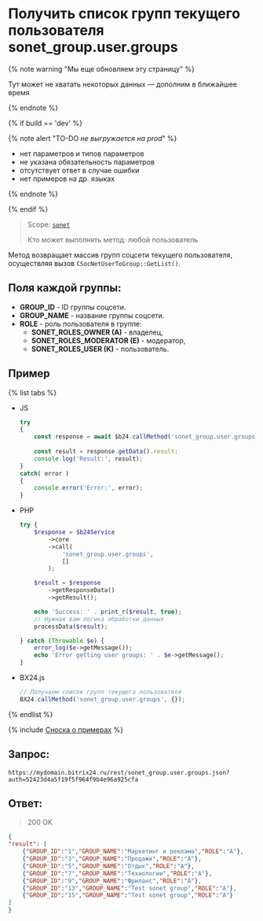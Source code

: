 # Получить список групп текущего пользователя sonet_group.user.groups

{% note warning "Мы еще обновляем эту страницу" %}

Тут может не хватать некоторых данных — дополним в ближайшее время

{% endnote %}

{% if build == 'dev' %}

{% note alert "TO-DO _не выгружается на prod_" %}

- нет параметров и типов параметров
- не указана обязательность параметров
- отсутствует ответ в случае ошибки
- нет примеров на др. языках

{% endnote %}

{% endif %}

> Scope: [`sonet`](../scopes/permissions.md)
>
> Кто может выполнять метод: любой пользователь

Метод возвращает массив групп соцсети текущего пользователя, осуществляя вызов `CSocNetUserToGroup::GetList()`.

## Поля каждой группы:

- **GROUP_ID** - ID группы соцсети.
- **GROUP_NAME** - название группы соцсети.
- **ROLE** - роль пользователя в группе:
  - **SONET_ROLES_OWNER (A)** - владелец,
  - **SONET_ROLES_MODERATOR (E)** - модератор,
  - **SONET_ROLES_USER (K)** - пользователь.

## Пример

{% list tabs %}

- JS


    ```js
    try
    {
    	const response = await $b24.callMethod('sonet_group.user.groups', {});
    	
    	const result = response.getData().result;
    	console.log('Result:', result);
    }
    catch( error )
    {
    	console.error('Error:', error);
    }
    ```

- PHP


    ```php
    try {
        $response = $b24Service
            ->core
            ->call(
                'sonet_group.user.groups',
                []
            );
    
        $result = $response
            ->getResponseData()
            ->getResult();
    
        echo 'Success: ' . print_r($result, true);
        // Нужная вам логика обработки данных
        processData($result);
    
    } catch (Throwable $e) {
        error_log($e->getMessage());
        echo 'Error getting user groups: ' . $e->getMessage();
    }
    ```

- BX24.js

    ```js
    // Получаем список групп текущего пользователя
    BX24.callMethod('sonet_group.user.groups', {});
    ```

{% endlist %}


{% include [Сноска о примерах](../../_includes/examples.md) %}

## Запрос:

```
https://mydomain.bitrix24.ru/rest/sonet_group.user.groups.json?auth=52423d4a5f19f5f964f9b4e96a925cfa
```

## Ответ:

>200 OK

```json
{
"result": [
    {"GROUP_ID":"1","GROUP_NAME":"Маркетинг и реклама","ROLE":"A"},
    {"GROUP_ID":"3","GROUP_NAME":"Продажи","ROLE":"A"},
    {"GROUP_ID":"5","GROUP_NAME":"Отдых","ROLE":"A"},
    {"GROUP_ID":"7","GROUP_NAME":"Технологии","ROLE":"A"},
    {"GROUP_ID":"9","GROUP_NAME":"Фриланс","ROLE":"A"},
    {"GROUP_ID":"13","GROUP_NAME":"Test sonet group","ROLE":"A"},
    {"GROUP_ID":"15","GROUP_NAME":"Test sonet group","ROLE":"A"}
]
}
```
